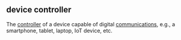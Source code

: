 ## device controller

<p class="c8"><span>The </span><span class="c2"><a class="c3" href="#h.gemoqe2m303z">controller</a></span><span>&nbsp;of a device capable of digital </span><span class="c2"><a class="c3" href="#h.w02a6srdng3j">communications</a></span><span class="c0">, e.g., a smartphone, tablet, laptop, IoT device, etc.</span></p>

